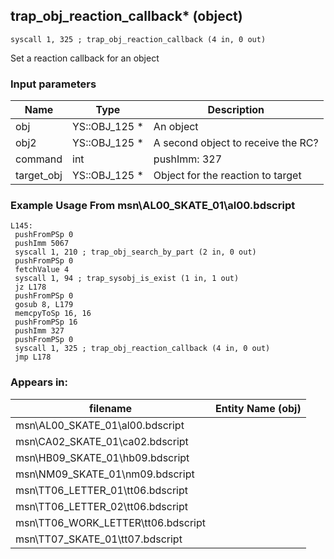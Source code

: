 ## trap_obj_reaction_callback* (object)

`syscall 1, 325 ; trap_obj_reaction_callback (4 in, 0 out)`

Set a reaction callback for an object

### Input parameters
| Name | Type | Description
|------|------|------------
| obj   | YS::OBJ_125 *   | An object
| obj2   | YS::OBJ_125 *   | A second object to receive the RC?
| command   | int   | pushImm: 327
| target_obj   | YS::OBJ_125 *   | Object for the reaction to target


### Example Usage From msn\AL00_SKATE_01\al00.bdscript
```plaintext
L145:
 pushFromPSp 0
 pushImm 5067
 syscall 1, 210 ; trap_obj_search_by_part (2 in, 0 out)
 pushFromPSp 0
 fetchValue 4
 syscall 1, 94 ; trap_sysobj_is_exist (1 in, 1 out)
 jz L178
 pushFromPSp 0
 gosub 8, L179
 memcpyToSp 16, 16
 pushFromPSp 16
 pushImm 327
 pushFromPSp 0
 syscall 1, 325 ; trap_obj_reaction_callback (4 in, 0 out)
 jmp L178
```


### Appears in:
| filename | Entity Name (obj)
|----------|-------------
| msn\AL00_SKATE_01\al00.bdscript       |           
| msn\CA02_SKATE_01\ca02.bdscript       |           
| msn\HB09_SKATE_01\hb09.bdscript       |           
| msn\NM09_SKATE_01\nm09.bdscript       |           
| msn\TT06_LETTER_01\tt06.bdscript       |           
| msn\TT06_LETTER_02\tt06.bdscript       |           
| msn\TT06_WORK_LETTER\tt06.bdscript       |           
| msn\TT07_SKATE_01\tt07.bdscript       |           



